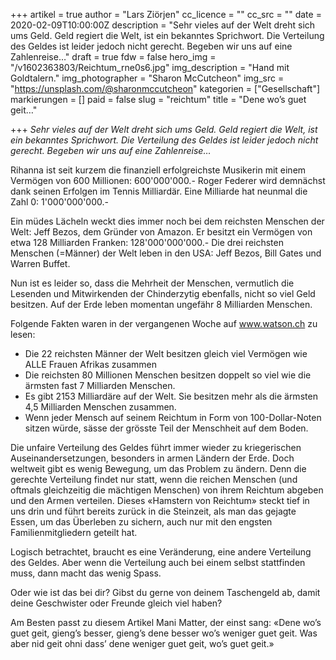 +++
artikel = true
author = "Lars Ziörjen"
cc_licence = ""
cc_src = ""
date = 2020-02-09T10:00:00Z
description = "Sehr vieles auf der Welt dreht sich ums Geld. Geld regiert die Welt, ist ein bekanntes Sprichwort. Die Verteilung des Geldes ist leider jedoch nicht gerecht. Begeben wir uns auf eine Zahlenreise…"
draft = true
fdw = false
hero_img = "/v1602363803/Reichtum_rne0s6.jpg"
img_description = "Hand mit Goldtalern."
img_photographer = "Sharon McCutcheon"
img_src = "https://unsplash.com/@sharonmccutcheon"
kategorien = ["Gesellschaft"]
markierungen = []
paid = false
slug = "reichtum"
title = "Dene wo’s guet geit…"

+++
_Sehr vieles auf der Welt dreht sich ums Geld. Geld regiert die Welt, ist ein bekanntes Sprichwort. Die Verteilung des Geldes ist leider jedoch nicht gerecht. Begeben wir uns auf eine Zahlenreise…_

Rihanna ist seit kurzem die finanziell erfolgreichste Musikerin mit einem Vermögen von 600 Millionen: 600'000'000.- Roger Federer wird demnächst dank seinen Erfolgen im Tennis Milliardär. Eine Milliarde hat neunmal die Zahl 0: 1'000'000'000.-

Ein müdes Lächeln weckt dies immer noch bei dem reichsten Menschen der Welt: Jeff Bezos, dem Gründer von Amazon. Er besitzt ein Vermögen von etwa 128 Milliarden Franken: 128'000'000'000.- Die drei reichsten Menschen (=Männer) der Welt leben in den USA: Jeff Bezos, Bill Gates und Warren Buffet.

Nun ist es leider so, dass die Mehrheit der Menschen, vermutlich die Lesenden und Mitwirkenden der Chinderzytig ebenfalls, nicht so viel Geld besitzen. Auf der Erde leben momentan ungefähr 8 Milliarden Menschen.

Folgende Fakten waren in der vergangenen Woche auf www.watson.ch zu lesen:

* Die 22 reichsten Männer der Welt besitzen gleich viel Vermögen wie ALLE Frauen Afrikas zusammen
* Die reichsten 80 Millionen Menschen besitzen doppelt so viel wie die ärmsten fast 7 Milliarden Menschen.
* Es gibt 2153 Milliardäre auf der Welt. Sie besitzen mehr als die ärmsten 4,5 Milliarden Menschen zusammen.
* Wenn jeder Mensch auf seinem Reichtum in Form von 100-Dollar-Noten sitzen würde, sässe der grösste Teil der Menschheit auf dem Boden.

Die unfaire Verteilung des Geldes führt immer wieder zu kriegerischen Auseinandersetzungen, besonders in armen Ländern der Erde. Doch weltweit gibt es wenig Bewegung, um das Problem zu ändern. Denn die gerechte Verteilung findet nur statt, wenn die reichen Menschen (und oftmals gleichzeitig die mächtigen Menschen) von ihrem Reichtum abgeben und den Armen verteilen. Dieses «Hamstern von Reichtum» steckt tief in uns drin und führt bereits zurück in die Steinzeit, als man das gejagte Essen, um das Überleben zu sichern, auch nur mit den engsten Familienmitgliedern geteilt hat.

Logisch betrachtet, braucht es eine Veränderung, eine andere Verteilung des Geldes. Aber wenn die Verteilung auch bei einem selbst stattfinden muss, dann macht das wenig Spass.

Oder wie ist das bei dir? Gibst du gerne von deinem Taschengeld ab, damit deine Geschwister oder Freunde gleich viel haben?

Am Besten passt zu diesem Artikel Mani Matter, der einst sang: «Dene wo’s guet geit, gieng’s besser, gieng’s dene besser wo’s weniger guet geit. Was aber nid geit ohni dass’ dene weniger guet geit, wo’s guet geit.»